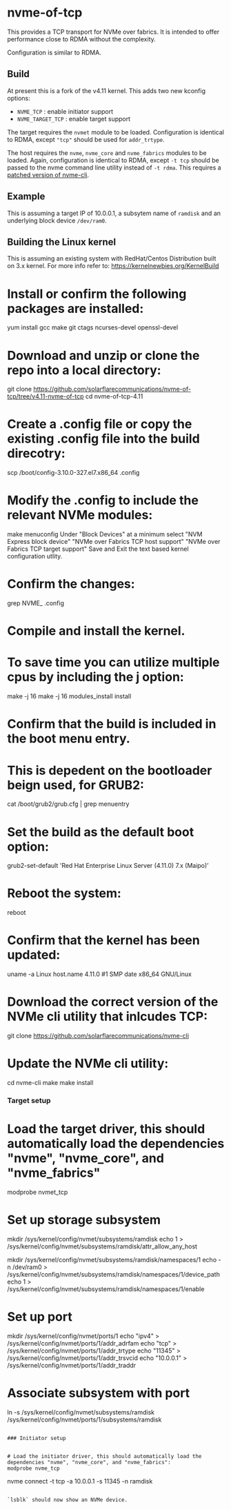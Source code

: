 # nvme-of-tcp

This provides a TCP transport for NVMe over fabrics. It is intended to offer performance close to RDMA without the complexity.

Configuration is similar to RDMA.

## Build

At present this is a fork of the v4.11 kernel. This adds two new kconfig options:

- `NVME_TCP` : enable initiator support
- `NVME_TARGET_TCP` : enable target support

The target requires the `nvmet` module to be loaded. Configuration is identical to RDMA, except `"tcp"` should be used for `addr_trtype`.

The host requires the `nvme`, `nvme_core` and `nvme_fabrics` modules to be loaded. Again, configuration is identical to RDMA, except `-t tcp` should be passed to the nvme command line utility instead of `-t rdma`. This requires a [patched version of nvme-cli](https://github.com/solarflarecommunications/nvme-cli/).

## Example

This is assuming a target IP of 10.0.0.1, a subsytem name of `ramdisk` and an underlying block device `/dev/ram0`.

## Building the Linux kernel

This is assuming an existing system with RedHat/Centos Distribution built on 3.x kernel. For more info refer to: https://kernelnewbies.org/KernelBuild

# Install or confirm the following packages are installed:
yum install gcc make git ctags ncurses-devel openssl-devel

# Download and unzip or clone the repo into a local directory:
git clone https://github.com/solarflarecommunications/nvme-of-tcp/tree/v4.11-nvme-of-tcp
cd nvme-of-tcp-4.11

# Create a .config file or copy the existing .config file into the build direcotry:
scp /boot/config-3.10.0-327.el7.x86_64 .config

# Modify the .config to include the relevant NVMe modules:
make menuconfig
Under "Block Devices" at a minimum select 
"NVM Express block device"
"NVMe over Fabrics TCP host support"
"NVMe over Fabrics TCP target support"
Save and Exit the text based kernel configuration utlity. 

# Confirm the changes:
grep NVME_ .config

# Compile and install the kernel. 
# To save time you can utilize multiple cpus by including the j option:
make -j 16
make -j 16 modules_install install 

# Confirm that the build is included in the boot menu entry.
# This is depedent on the bootloader beign used, for GRUB2:
cat /boot/grub2/grub.cfg | grep menuentry

# Set the build as the default boot option:
grub2-set-default 'Red Hat Enterprise Linux Server (4.11.0) 7.x (Maipo)’

# Reboot the system:
reboot

# Confirm that the kernel has been updated:
uname -a 
Linux host.name 4.11.0 #1 SMP date  x86_64 GNU/Linux

# Download the correct version of the NVMe cli utility that inlcudes TCP:
git clone https://github.com/solarflarecommunications/nvme-cli

# Update the NVMe cli utility:
cd nvme-cli
make
make install

### Target setup

# Load the target driver, this should automatically load the dependencies "nvme", "nvme_core", and "nvme_fabrics"
modprobe nvmet_tcp

# Set up storage subsystem
mkdir /sys/kernel/config/nvmet/subsystems/ramdisk
echo 1 > /sys/kernel/config/nvmet/subsystems/ramdisk/attr_allow_any_host

mkdir /sys/kernel/config/nvmet/subsystems/ramdisk/namespaces/1
echo -n /dev/ram0 > /sys/kernel/config/nvmet/subsystems/ramdisk/namespaces/1/device_path
echo 1 > /sys/kernel/config/nvmet/subsystems/ramdisk/namespaces/1/enable

# Set up port
mkdir /sys/kernel/config/nvmet/ports/1
echo "ipv4" > /sys/kernel/config/nvmet/ports/1/addr_adrfam
echo "tcp" > /sys/kernel/config/nvmet/ports/1/addr_trtype
echo "11345" > /sys/kernel/config/nvmet/ports/1/addr_trsvcid
echo "10.0.0.1" > /sys/kernel/config/nvmet/ports/1/addr_traddr

# Associate subsystem with port
ln -s /sys/kernel/config/nvmet/subsystems/ramdisk /sys/kernel/config/nvmet/ports/1/subsystems/ramdisk
```

### Initiator setup


# Load the initiator driver, this should automatically load the dependencies "nvme", "nvme_core", and "nvme_fabrics":
modprobe nvme_tcp

```
nvme connect -t tcp -a 10.0.0.1 -s 11345 -n ramdisk
```

`lsblk` should now show an NVMe device.

